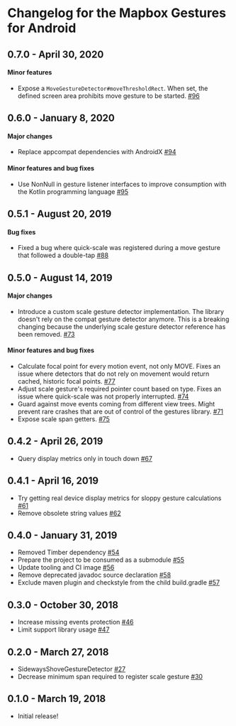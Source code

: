 # Changelog for the Mapbox Gestures for Android

## 0.7.0 - April 30, 2020
#### Minor features
 - Expose a `MoveGestureDetector#moveThresholdRect`. When set, the defined screen area prohibits move gesture to be started. [#96](https://github.com/mapbox/mapbox-gestures-android/pull/96)

## 0.6.0 - January 8, 2020
#### Major changes
 - Replace appcompat dependencies with AndroidX [#94](https://github.com/mapbox/mapbox-gestures-android/pull/94)

#### Minor features and bug fixes
 - Use NonNull in gesture listener interfaces to improve consumption with the Kotlin programming language [#95](https://github.com/mapbox/mapbox-gestures-android/pull/95)

## 0.5.1 - August 20, 2019
#### Bug fixes
- Fixed a bug where quick-scale was registered during a move gesture that followed a double-tap [#88](https://github.com/mapbox/mapbox-gestures-android/pull/88)

## 0.5.0 - August 14, 2019
#### Major changes
- Introduce a custom scale gesture detector implementation. The library doesn't rely on the compat gesture detector anymore. This is a breaking changing because the underlying scale gesture detector reference has been removed. [#73](https://github.com/mapbox/mapbox-gestures-android/pull/73)

#### Minor features and bug fixes
- Calculate focal point for every motion event, not only MOVE. Fixes an issue where detectors that do not rely on movement would return cached, historic focal points. [#77](https://github.com/mapbox/mapbox-gestures-android/pull/77)
- Adjust scale gesture's required pointer count based on type. Fixes an issue where quick-scale was not properly interrupted. [#74](https://github.com/mapbox/mapbox-gestures-android/pull/74)
- Guard against move events coming from different view trees. Might prevent rare crashes that are out of control of the gestures library. [#71](https://github.com/mapbox/mapbox-gestures-android/pull/71)
- Expose scale span getters. [#75](https://github.com/mapbox/mapbox-gestures-android/pull/75)

## 0.4.2 - April 26, 2019
 - Query display metrics only in touch down [#67](https://github.com/mapbox/mapbox-gestures-android/pull/67)

## 0.4.1 - April 16, 2019
 - Try getting real device display metrics for sloppy gesture calculations [#61](https://github.com/mapbox/mapbox-gestures-android/pull/61)
 - Remove obsolete string values [#62](https://github.com/mapbox/mapbox-gestures-android/pull/62)

## 0.4.0 - January 31, 2019
 - Removed Timber dependency [#54](https://github.com/mapbox/mapbox-gestures-android/pull/54)
 - Prepare the project to be consumed as a submodule [#55](https://github.com/mapbox/mapbox-gestures-android/pull/55)
 - Update tooling and CI image [#56](https://github.com/mapbox/mapbox-gestures-android/pull/56)
 - Remove deprecated javadoc source declaration [#58](https://github.com/mapbox/mapbox-gestures-android/pull/58)
 - Exclude maven plugin and checkstyle from the child build.gradle [#57](https://github.com/mapbox/mapbox-gestures-android/pull/57)

## 0.3.0 - October 30, 2018
 - Increase missing events protection [#46](https://github.com/mapbox/mapbox-gestures-android/pull/46)
 - Limit support library usage [#47](https://github.com/mapbox/mapbox-gestures-android/pull/47)

## 0.2.0 - March 27, 2018
 - SidewaysShoveGestureDetector [#27](https://github.com/mapbox/mapbox-gestures-android/pull/27)
 - Decrease minimum span required to register scale gesture [#30](https://github.com/mapbox/mapbox-gestures-android/pull/30)

## 0.1.0 - March 19, 2018
 - Initial release!